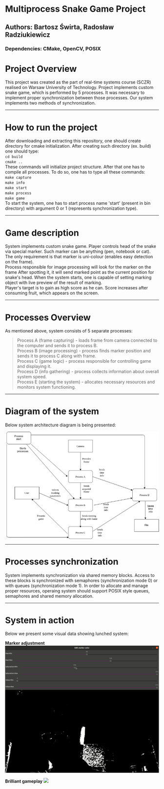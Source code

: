 # Multiprocess Snake Game Project
## Authors: Bartosz Świrta, Radosław Radziukiewicz
### Dependencies: CMake, OpenCV, POSIX

# Project Overview

This project was created as the part of real-time systems
course (SCZR) realised on Warsaw University of Technology.
Project implements custom snake game, which is performed 
by 5 processes. It was necessary to implement 
proper synchronization between those processes. Our system implements
two methods of synchronization.

---

# How to run the project

After downloading and extracting this repository, one should
create directory for cmake initialization. After creating such 
directory (ex. build) one should type: <br>
`cd build` <br>
`cmake ..` <br>
These commands will initialize project structure. After that one 
has to compile all processes. To do so, one has to type all these commands: <br>
`make capture` <br>
`make info` <br>
`make start` <br>
`make process` <br>
`make game` <br>
To start the system, one has to start process name 'start' (present in bin directory)
with argument 0 or 1 (represents synchronization type).

---

# Game description

System implements custom snake game. Player controls head of the snake
via special marker. Such marker can be anything (pen, notebook or cat).
The only requirement is that marker is uni-colour (enables easy detection on the frame). <br> 
Process responsible for image processing will look for the marker on the frame
After spotting it, it will send marked point as the current position for 
snake's head. When the system starts, one is capable of setting marking
object with live preview of the result of marking. <br>
Player's target is to gain as high score as he can. Score increases
after consuming fruit, which appears on the screen.

---

# Processes Overview

As mentioned above, system consists of 5 separate processes:
>Process A (frame capturing) - loads frame from camera connected to the computer and sends it to process B. <br>
>Process B (image processing) - process finds marker position and sends it to process C along with frame. <br>
>Process C (game logic) - process responsible for controlling game and displaying it. <br>
>Process D (info gathering) - process collects information about overall system speed. <br>
>Process E (starting the system) - allocates necessary resources and monitors system functioning. <br>

---

# Diagram of the system

Below system architecture diagram is being presented:

![](pictures/System_diagram.png)


---

# Processes synchronization

System implements synchronization via shared memory blocks.
Access to these blocks is synchronized with semaphores (synchronization
mode 0) or with queues (synchronization mode 1). In order to allocate 
and manage proper resources, operaing system should support POSIX style
queues, semaphores and shared memory allocation.

---

# System in action

Below we present some visual data showing lunched system: <br>

**Marker adjustment**
![](pictures/marker.gif)

**Brilliant gameplay**
![](pictures/gameplay.gif)



